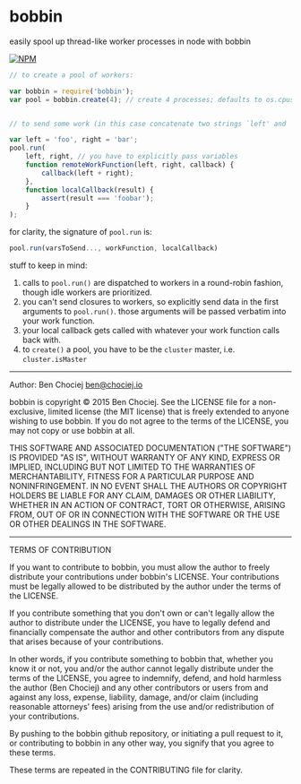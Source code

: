 # bobbin
easily spool up thread-like worker processes in node with bobbin

[![NPM](https://nodei.co/npm/bobbin.png?compact=true)](https://nodei.co/npm/bobbin/)

```javascript
// to create a pool of workers:

var bobbin = require('bobbin');
var pool = bobbin.create(4); // create 4 processes; defaults to os.cpus().length


// to send some work (in this case concatenate two strings `left' and `right'):

var left = 'foo', right = 'bar';
pool.run(
	left, right, // you have to explicitly pass variables
	function remoteWorkFunction(left, right, callback) {
    	callback(left + right);
    },
    function localCallback(result) {
    	assert(result === 'foobar');
    }
);
```

for clarity, the signature of `pool.run` is:

```javascript
pool.run(varsToSend..., workFunction, localCallback)
```

stuff to keep in mind:

1. calls to `pool.run()` are dispatched to workers in a round-robin fashion, though idle workers are prioritized.
2. you can't send closures to workers, so explicitly send data in the first arguments to `pool.run()`. those arguments will be passed verbatim into your work function.
3. your local callback gets called with whatever your work function calls back with.
4. to `create()` a pool, you have to be the `cluster` master, i.e. `cluster.isMaster`

---

Author: Ben Chociej <ben@chociej.io>

bobbin is copyright © 2015 Ben Chociej. See the LICENSE file for a non-exclusive, limited license (the MIT license) that is freely extended to anyone wishing to use bobbin. If you do not agree to the terms of the LICENSE, you may not copy or use bobbin at all.

THIS SOFTWARE AND ASSOCIATED DOCUMENTATION ("THE SOFTWARE") IS PROVIDED "AS IS", WITHOUT WARRANTY OF ANY KIND, EXPRESS OR IMPLIED, INCLUDING BUT NOT LIMITED TO THE WARRANTIES OF MERCHANTABILITY, FITNESS FOR A PARTICULAR PURPOSE AND NONINFRINGEMENT. IN NO EVENT SHALL THE AUTHORS OR COPYRIGHT HOLDERS BE LIABLE FOR ANY CLAIM, DAMAGES OR OTHER LIABILITY, WHETHER IN AN ACTION OF CONTRACT, TORT OR OTHERWISE, ARISING FROM, OUT OF OR IN CONNECTION WITH THE SOFTWARE OR THE USE OR OTHER DEALINGS IN THE SOFTWARE.

---

TERMS OF CONTRIBUTION

If you want to contribute to bobbin, you must allow the author to freely distribute your contributions under bobbin's LICENSE. Your contributions must be legally allowed to be distributed by the author under the terms of the LICENSE.

If you contribute something that you don't own or can't legally allow the author to distribute under the LICENSE, you have to legally defend and financially compensate the author and other contributors from any dispute that arises because of your contributions.

In other words, if you contribute something to bobbin that, whether you know it or not, you and/or the author cannot legally distribute under the terms of the LICENSE, you agree to indemnify, defend, and hold harmless the author (Ben Chociej) and any other contributors or users from and against any loss, expense, liability, damage, and/or claim (including reasonable attorneys’ fees) arising from the use and/or redistribution of your contributions.

By pushing to the bobbin github repository, or initiating a pull request to it, or contributing to bobbin in any other way, you signify that you agree to these terms.

These terms are repeated in the CONTRIBUTING file for clarity.